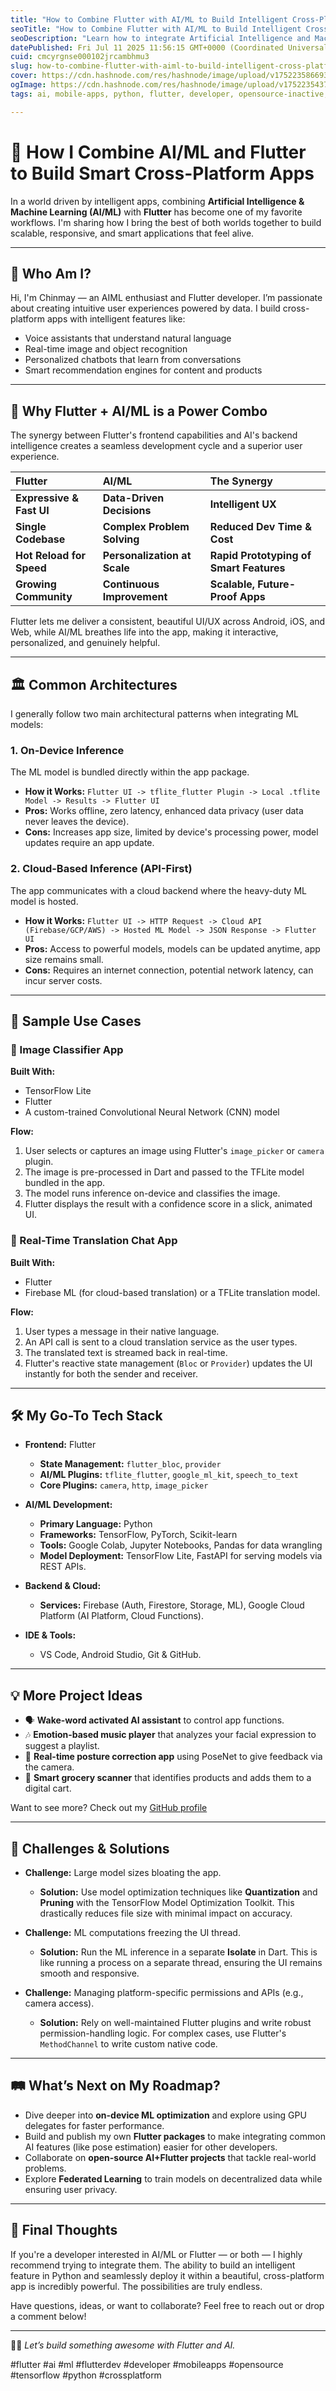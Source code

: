 ```yaml
---
title: "How to Combine Flutter with AI/ML to Build Intelligent Cross-Platform Apps"
seoTitle: "How to Combine Flutter with AI/ML to Build Intelligent Cross-Platform"
seoDescription: "Learn how to integrate Artificial Intelligence and Machine Learning with Flutter to create smart, cross-platform apps. Includes tools, real-world use cases,"
datePublished: Fri Jul 11 2025 11:56:15 GMT+0000 (Coordinated Universal Time)
cuid: cmcyrgnse000102jrcambhmu3
slug: how-to-combine-flutter-with-aiml-to-build-intelligent-cross-platform-apps
cover: https://cdn.hashnode.com/res/hashnode/image/upload/v1752235866938/f62ee85e-183e-4540-bedf-be06cfbd1e88.png
ogImage: https://cdn.hashnode.com/res/hashnode/image/upload/v1752235437795/7a5f55ed-8129-49fb-bd76-fe6ef57718bb.png
tags: ai, mobile-apps, python, flutter, developer, opensource-inactive, ml, flutterdev

---
```


# 🤖 How I Combine AI/ML and Flutter to Build Smart Cross-Platform Apps

In a world driven by intelligent apps, combining **Artificial Intelligence & Machine Learning (AI/ML)** with **Flutter** has become one of my favorite workflows. I'm sharing how I bring the best of both worlds together to build scalable, responsive, and smart applications that feel alive.

---

## 👋 Who Am I?

Hi, I'm Chinmay — an AIML enthusiast and Flutter developer. I’m passionate about creating intuitive user experiences powered by data. I build cross-platform apps with intelligent features like:

-   Voice assistants that understand natural language
-   Real-time image and object recognition
-   Personalized chatbots that learn from conversations
-   Smart recommendation engines for content and products

---

## 🚀 Why Flutter + AI/ML is a Power Combo

The synergy between Flutter's frontend capabilities and AI's backend intelligence creates a seamless development cycle and a superior user experience.

| Flutter | AI/ML | The Synergy |
| :--- | :--- | :--- |
| **Expressive & Fast UI** | **Data-Driven Decisions** | **Intelligent UX** |
| **Single Codebase** | **Complex Problem Solving** | **Reduced Dev Time & Cost** |
| **Hot Reload for Speed** | **Personalization at Scale** | **Rapid Prototyping of Smart Features**|
| **Growing Community** | **Continuous Improvement** | **Scalable, Future-Proof Apps** |

Flutter lets me deliver a consistent, beautiful UI/UX across Android, iOS, and Web, while AI/ML breathes life into the app, making it interactive, personalized, and genuinely helpful.

---

## 🏛️ Common Architectures

I generally follow two main architectural patterns when integrating ML models:

### 1. On-Device Inference
The ML model is bundled directly within the app package.

-   **How it Works:** `Flutter UI -> tflite_flutter Plugin -> Local .tflite Model -> Results -> Flutter UI`
-   **Pros:** Works offline, zero latency, enhanced data privacy (user data never leaves the device).
-   **Cons:** Increases app size, limited by device's processing power, model updates require an app update.

### 2. Cloud-Based Inference (API-First)
The app communicates with a cloud backend where the heavy-duty ML model is hosted.

-   **How it Works:** `Flutter UI -> HTTP Request -> Cloud API (Firebase/GCP/AWS) -> Hosted ML Model -> JSON Response -> Flutter UI`
-   **Pros:** Access to powerful models, models can be updated anytime, app size remains small.
-   **Cons:** Requires an internet connection, potential network latency, can incur server costs.

---

## 🧠 Sample Use Cases

### 📸 Image Classifier App

**Built With:**
- TensorFlow Lite
- Flutter
- A custom-trained Convolutional Neural Network (CNN) model

**Flow:**
1.  User selects or captures an image using Flutter's `image_picker` or `camera` plugin.
2.  The image is pre-processed in Dart and passed to the TFLite model bundled in the app.
3.  The model runs inference on-device and classifies the image.
4.  Flutter displays the result with a confidence score in a slick, animated UI.

### 💬 Real-Time Translation Chat App

**Built With:**
- Flutter
- Firebase ML (for cloud-based translation) or a TFLite translation model.

**Flow:**
1.  User types a message in their native language.
2.  An API call is sent to a cloud translation service as the user types.
3.  The translated text is streamed back in real-time.
4.  Flutter's reactive state management (`Bloc` or `Provider`) updates the UI instantly for both the sender and receiver.

---

## 🛠️ My Go-To Tech Stack

-   **Frontend:** Flutter
    -   **State Management:** `flutter_bloc`, `provider`
    -   **AI/ML Plugins:** `tflite_flutter`, `google_ml_kit`, `speech_to_text`
    -   **Core Plugins:** `camera`, `http`, `image_picker`

-   **AI/ML Development:**
    -   **Primary Language:** Python
    -   **Frameworks:** TensorFlow, PyTorch, Scikit-learn
    -   **Tools:** Google Colab, Jupyter Notebooks, Pandas for data wrangling
    -   **Model Deployment:** TensorFlow Lite, FastAPI for serving models via REST APIs.

-   **Backend & Cloud:**
    -   **Services:** Firebase (Auth, Firestore, Storage, ML), Google Cloud Platform (AI Platform, Cloud Functions).

-   **IDE & Tools:**
    -   VS Code, Android Studio, Git & GitHub.

---

## 💡 More Project Ideas

-   🗣️ **Wake-word activated AI assistant** to control app functions.
-   🎶 **Emotion-based music player** that analyzes your facial expression to suggest a playlist.
-   🧘 **Real-time posture correction app** using PoseNet to give feedback via the camera.
-   🛒 **Smart grocery scanner** that identifies products and adds them to a digital cart.

Want to see more? Check out my [GitHub profile](https://github.com/ChinmayBansal010)

---

## 🚧 Challenges & Solutions

-   **Challenge:** Large model sizes bloating the app.
    -   **Solution:** Use model optimization techniques like **Quantization** and **Pruning** with the TensorFlow Model Optimization Toolkit. This drastically reduces file size with minimal impact on accuracy.

-   **Challenge:** ML computations freezing the UI thread.
    -   **Solution:** Run the ML inference in a separate **Isolate** in Dart. This is like running a process on a separate thread, ensuring the UI remains smooth and responsive.

-   **Challenge:** Managing platform-specific permissions and APIs (e.g., camera access).
    -   **Solution:** Rely on well-maintained Flutter plugins and write robust permission-handling logic. For complex cases, use Flutter's `MethodChannel` to write custom native code.

---

## 🛤️ What’s Next on My Roadmap?

-   Dive deeper into **on-device ML optimization** and explore using GPU delegates for faster performance.
-   Build and publish my own **Flutter packages** to make integrating common AI features (like pose estimation) easier for other developers.
-   Collaborate on **open-source AI+Flutter projects** that tackle real-world problems.
-   Explore **Federated Learning** to train models on decentralized data while ensuring user privacy.

---

## 🧵 Final Thoughts

If you're a developer interested in AI/ML or Flutter — or both — I highly recommend trying to integrate them. The ability to build an intelligent feature in Python and seamlessly deploy it within a beautiful, cross-platform app is incredibly powerful. The possibilities are truly endless.

Have questions, ideas, or want to collaborate? Feel free to reach out or drop a comment below!

---

🧑‍💻 _Let’s build something awesome with Flutter and AI._

#flutter #ai #ml #flutterdev #developer #mobileapps #opensource #tensorflow #python #crossplatform